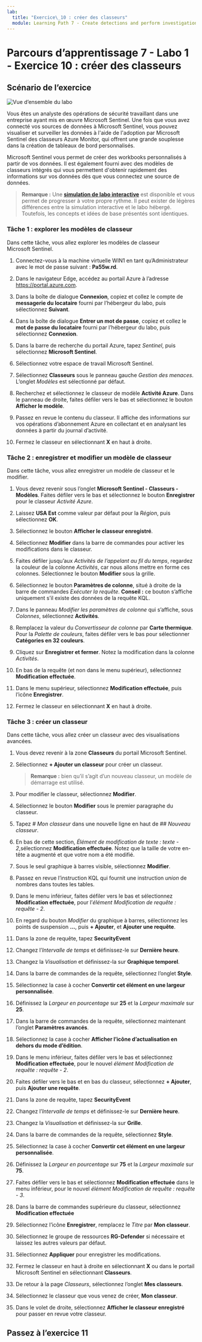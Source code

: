 ```yaml
---
lab:
  title: "Exercice\_10 : créer des classeurs"
  module: Learning Path 7 - Create detections and perform investigations using Microsoft Sentinel
---
```


# Parcours d’apprentissage 7 - Labo 1 - Exercice 10 : créer des classeurs

## Scénario de l’exercice

![Vue d’ensemble du labo](../Media/SC-200-Lab_Diagrams_Mod7_L1_Ex10.png)

Vous êtes un analyste des opérations de sécurité travaillant dans une entreprise ayant mis en œuvre Microsoft Sentinel. Une fois que vous avez connecté vos sources de données à Microsoft Sentinel, vous pouvez visualiser et surveiller les données à l'aide de l'adoption par Microsoft Sentinel des classeurs Azure Monitor, qui offrent une grande souplesse dans la création de tableaux de bord personnalisés. 

Microsoft Sentinel vous permet de créer des workbooks personnalisés à partir de vos données. Il est également fourni avec des modèles de classeurs intégrés qui vous permettent d'obtenir rapidement des informations sur vos données dès que vous connectez une source de données.

>**Remarque :** Une **[simulation de labo interactive](https://mslabs.cloudguides.com/guides/SC-200%20Lab%20Simulation%20-%20Create%20workbooks)** est disponible et vous permet de progresser à votre propre rythme. Il peut exister de légères différences entre la simulation interactive et le labo hébergé. Toutefois, les concepts et idées de base présentés sont identiques. 


### Tâche 1 : explorer les modèles de classeur

Dans cette tâche, vous allez explorer les modèles de classeur Microsoft Sentinel.

1. Connectez-vous à la machine virtuelle WIN1 en tant qu’Administrateur avec le mot de passe suivant : **Pa55w.rd**.  

1. Dans le navigateur Edge, accédez au portail Azure à l’adresse https://portal.azure.com.

1. Dans la boîte de dialogue **Connexion**, copiez et collez le compte de **messagerie du locataire** fourni par l’hébergeur du labo, puis sélectionnez **Suivant**.

1. Dans la boîte de dialogue **Entrer un mot de passe**, copiez et collez le **mot de passe du locataire** fourni par l’hébergeur du labo, puis sélectionnez **Connexion**.

1. Dans la barre de recherche du portail Azure, tapez *Sentinel*, puis sélectionnez **Microsoft Sentinel**.

1. Sélectionnez votre espace de travail Microsoft Sentinel.

1. Sélectionnez **Classeurs** sous le panneau gauche *Gestion des menaces*. L’onglet *Modèles* est sélectionné par défaut.

1. Recherchez et sélectionnez le classeur de modèle **Activité Azure**. Dans le panneau de droite, faites défiler vers le bas et sélectionnez le bouton **Afficher le modèle**.

1. Passez en revue le contenu du classeur. Il affiche des informations sur vos opérations d’abonnement Azure en collectant et en analysant les données à partir du journal d’activité.

1. Fermez le classeur en sélectionnant **X** en haut à droite.


### Tâche 2 : enregistrer et modifier un modèle de classeur

Dans cette tâche, vous allez enregistrer un modèle de classeur et le modifier.

1. Vous devez revenir sous l’onglet **Microsoft Sentinel - Classeurs - Modèles**. Faites défiler vers le bas et sélectionnez le bouton **Enregistrer** pour le classeur *Activité Azure*. 

1. Laissez **USA Est** comme valeur par défaut pour la *Région*, puis sélectionnez **OK**.

1. Sélectionnez le bouton **Afficher le classeur enregistré**.

1. Sélectionnez **Modifier** dans la barre de commandes pour activer les modifications dans le classeur.

1. Faites défiler jusqu’aux *Activités de l’appelant au fil du temps*, regardez la couleur de la colonne *Activités*, car nous allons mettre en forme ces colonnes. Sélectionnez le bouton **Modifier** sous la grille.

1. Sélectionnez le bouton **Paramètres de colonne**, situé à droite de la barre de commandes *Exécuter la requête*. **Conseil :** ce bouton s’affiche uniquement s’il existe des données de la requête KQL.

1. Dans le panneau *Modifier les paramètres de colonne* qui s’affiche, sous *Colonnes*, sélectionnez **Activités**.

1. Remplacez la valeur du *Convertisseur de colonne* par **Carte thermique**. Pour la *Palette de couleurs*, faites défiler vers le bas pour sélectionner **Catégories en 32 couleurs**.

1. Cliquez sur **Enregistrer et fermer**. Notez la modification dans la colonne *Activités*.

1. En bas de la requête (et non dans le menu supérieur), sélectionnez **Modification effectuée**.

1. Dans le menu supérieur, sélectionnez **Modification effectuée**, puis l’icône **Enregistrer**. 

1. Fermez le classeur en sélectionnant **X** en haut à droite.


### Tâche 3 : créer un classeur

Dans cette tâche, vous allez créer un classeur avec des visualisations avancées.

1. Vous devez revenir à la zone **Classeurs** du portail Microsoft Sentinel.

1. Sélectionnez **+ Ajouter un classeur** pour créer un classeur. 

    >**Remarque :** bien qu’il s’agit d’un nouveau classeur, un modèle de démarrage est utilisé.

1. Pour modifier le classeur, sélectionnez **Modifier**.

1. Sélectionnez le bouton **Modifier** sous le premier paragraphe du classeur.

1. Tapez *# Mon classeur* dans une nouvelle ligne en haut de *## Nouveau classeur*.

1. En bas de cette section, *Élément de modification de texte : texte - 2*,sélectionnez **Modification effectuée**. Notez que la taille de votre en-tête a augmenté et que votre nom a été modifié.

1. Sous le seul graphique à barres visible, sélectionnez **Modifier**.

1. Passez en revue l’instruction KQL qui fournit une instruction *union* de nombres dans toutes les tables.

1. Dans le menu inférieur, faites défiler vers le bas et sélectionnez **Modification effectuée**, pour l’*élément Modification de requête : requête - 2*.

1. En regard du bouton *Modifier* du graphique à barres, sélectionnez les points de suspension **…**, puis **+ Ajouter**, et **Ajouter une requête**.

1. Dans la zone de requête, tapez **SecurityEvent** 

1. Changez l’*Intervalle de temps* et définissez-le sur **Dernière heure**.

1. Changez la *Visualisation* et définissez-la sur **Graphique temporel**.

1. Dans la barre de commandes de la requête, sélectionnez l’onglet **Style**.

1. Sélectionnez la case à cocher **Convertir cet élément en une largeur personnalisée**.

1. Définissez la *Largeur en pourcentage* sur **25** et la *Largeur maximale* sur **25**.

1. Dans la barre de commandes de la requête, sélectionnez maintenant l’onglet **Paramètres avancés**.

1. Sélectionnez la case à cocher **Afficher l’icône d’actualisation en dehors du mode d’édition**. 

1. Dans le menu inférieur, faites défiler vers le bas et sélectionnez **Modification effectuée**, pour le nouvel *élément Modification de requête : requête - 2*.

1. Faites défiler vers le bas et en bas du classeur, sélectionnez **+ Ajouter**, puis **Ajouter une requête**.

1. Dans la zone de requête, tapez **SecurityEvent** 

1. Changez l’*Intervalle de temps* et définissez-le sur **Dernière heure**.

1. Changez la *Visualisation* et définissez-la sur **Grille**.

1. Dans la barre de commandes de la requête, sélectionnez **Style**.

1. Sélectionnez la case à cocher **Convertir cet élément en une largeur personnalisée**.

1. Définissez la *Largeur en pourcentage* sur **75** et la *Largeur maximale* sur **75**.

1. Faites défiler vers le bas et sélectionnez **Modification effectuée** dans le menu inférieur, pour le nouvel *élément Modification de requête : requête - 3*.

1. Dans la barre de commandes supérieure du classeur, sélectionnez **Modification effectuée** 

1. Sélectionnez l’icône **Enregistrer**, remplacez le *Titre* par **Mon classeur**.

1. Sélectionnez le groupe de ressources **RG-Defender** si nécessaire et laissez les autres valeurs par défaut.

1.  Sélectionnez **Appliquer** pour enregistrer les modifications. 

1. Fermez le classeur en haut à droite en sélectionnant **X** ou dans le portail Microsoft Sentinel en sélectionnant **Classeurs**.

1. De retour à la page *Classeurs*, sélectionnez l’onglet **Mes classeurs**.

1. Sélectionnez le classeur que vous venez de créer, **Mon classeur**.

1. Dans le volet de droite, sélectionnez **Afficher le classeur enregistré** pour passer en revue votre classeur.

## Passez à l’exercice 11
